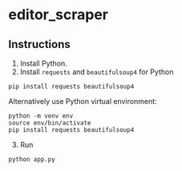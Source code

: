 # editor_scraper
## Instructions
1. Install Python.
2. Install `requests` and `beautifulsoup4` for Python
```
pip install requests beautifulsoup4
```
Alternatively use Python virtual environment:
```
python -m venv env
source env/bin/activate
pip install requests beautifulsoup4
```
3. Run
```
python app.py
```